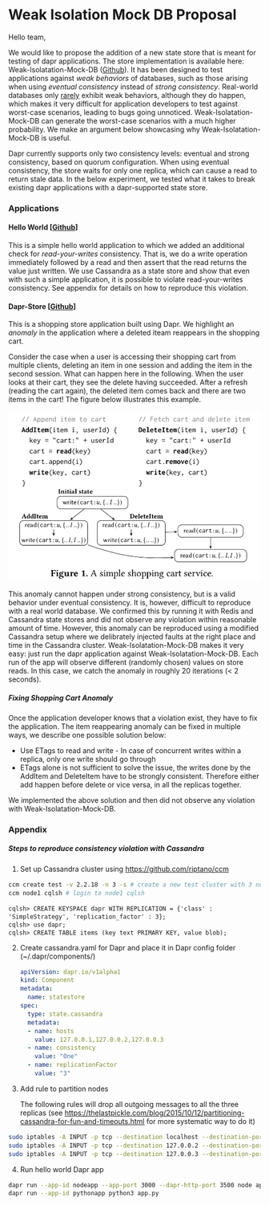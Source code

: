 # Weak Isolation Mock DB Proposal

Hello team,

We would like to propose the addition of a new state store that is meant for testing of dapr applications. The store implementation is available here: Weak-Isolatation-Mock-DB ([Github](https://github.com/microsoft/weak-isolation-mock-db)). It has been designed to test applications against _weak behaviors_ of databases, such as those arising when using _eventual consistency_ instead of _strong consistency_. Real-world databases only [rarely](http://www.news.cs.nyu.edu/~jinyang/ds-reading/facebookmeasure.pdf) exhibit weak behaviors, although they do happen, which makes it very difficult for application developers to test against worst-case scenarios, leading to bugs going unnoticed. Weak-Isolatation-Mock-DB can generate the worst-case scenarios with a much higher probability. We make an argument below showcasing why Weak-Isolatation-Mock-DB is useful. 

Dapr currently supports only two consistency levels: eventual and strong consistency, based on quorum configuration.  When using eventual consistency, the store waits for only one replica, which can cause a read to return stale data. In the below experiment, we tested what it takes to break existing dapr applications with a dapr-supported state store.

### Applications

#### Hello World [[Github](https://github.com/dapr/quickstarts/tree/master/hello-world)]

This is a simple hello world application to which we added an additional check for _read-your-writes_ consistency. That is, we do a write operation immediately followed by a read and then assert that the read returns the value just written. We use Cassandra as a state store and show that even with such a simple application, it is possible to violate read-your-writes consistency. See appendix for details on how to reproduce this violation.

#### Dapr-Store [[Github](https://github.com/benc-uk/dapr-store)]

This is a shopping store application built using Dapr. We highlight an _anomaly_ in the application where a deleted iteam reappears in the shopping cart. 

Consider the case when a user is accessing their shopping cart from multiple clients, deleting an item in one session and adding the item in the second session. What can happen here in the following. When the user looks at their cart, they see the delete having succeeded. After a refresh (reading the cart again), the deleted item comes back and there are two items in the cart! The figure below illustrates this example. 



![Shopping Cart Example](shopping_cart_example.png)


This anomaly cannot happen under strong consistency, but is a valid behavior under eventual consistency. It is, however, difficult to reproduce with a real world database. We confirmed this by running it with Redis and Cassandra state stores and did not observe any violation within reasonable amount of time. However, this anomaly can be reproduced using a modified Cassandra setup where we delibrately injected faults at the right place and time in the Cassandra cluster. Weak-Isolatation-Mock-DB makes it very easy: just run the dapr application against Weak-Isolatation-Mock-DB. Each run of the app will observe different (randomly chosen) values on store reads. In this case, we catch the anomaly in roughly 20 iterations (< 2 seconds). 

##### Fixing Shopping Cart Anomaly

Once the application developer knows that a violation exist, they have to fix the application. The item reappearing anomaly can be fixed in multiple ways, we describe one possible solution below:

* Use ETags to read and write - In case of concurrent writes within a replica, only one write should go through
* ETags alone is not sufficient to solve the issue, the writes done by the AddItem and DeleteItem have to be strongly consistent. Therefore either add happen before delete or vice versa, in all the replicas together.

We implemented the above solution and then did not observe any violation with Weak-Isolatation-Mock-DB.

### Appendix 

##### Steps to reproduce consistency violation with Cassandra 

1. Set up Cassandra cluster using https://github.com/riptano/ccm

```bash
ccm create test -v 2.2.18 -n 3 -s # create a new test cluster with 3 nodes
ccm node1 cqlsh # login to node1 cqlsh
```

```cassandra
cqlsh> CREATE KEYSPACE dapr WITH REPLICATION = {'class' : 'SimpleStrategy', 'replication_factor' : 3};
cqlsh> use dapr;
cqlsh> CREATE TABLE items (key text PRIMARY KEY, value blob);
```

2. Create cassandra.yaml for Dapr and place it in Dapr config folder (~/.dapr/components/)

   ```yaml
   apiVersion: dapr.io/v1alpha1
   kind: Component
   metadata:
     name: statestore
   spec:
     type: state.cassandra
     metadata:
     - name: hosts
       value: 127.0.0.1,127.0.0.2,127.0.0.3
     - name: consistency
       value: "One"
     - name: replicationFactor
       value: "3"
   ```

   

3. Add rule to partition nodes

   The following rules will drop all outgoing messages to all the three replicas (see https://thelastpickle.com/blog/2015/10/12/partitioning-cassandra-for-fun-and-timeouts.html for more systematic way to do it)

```bash
sudo iptables -A INPUT -p tcp --destination localhost --destination-port 7000 -j DROP
sudo iptables -A INPUT -p tcp --destination 127.0.0.2 --destination-port 7000 -j DROP
sudo iptables -A INPUT -p tcp --destination 127.0.0.3 --destination-port 7000 -j DROP
```

4. Run hello world Dapr app

```bash
dapr run --app-id nodeapp --app-port 3000 --dapr-http-port 3500 node app.js
dapr run --app-id pythonapp python3 app.py
```

